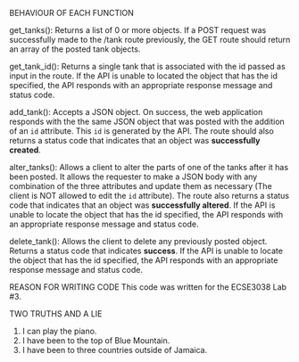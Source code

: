 BEHAVIOUR OF EACH FUNCTION

  get_tanks(): Returns a list of 0 or more objects. If a POST request was successfully made to the /tank route previously, the GET route should return an array of the posted tank objects.
  
  get_tank_id(): Returns a single tank that is associated with the id passed as input in the route. If the API is unable to located the object that has the id specified, the API responds with an appropriate response message and status code.
  
  add_tank(): Accepts a JSON object. On success, the web application responds with the the same JSON object that was posted with the addition of an `id` attribute. This `id` is generated by the API. The route should also returns a status code that indicates that an object was **successfully created**.
  
  alter_tanks(): Allows a client to alter the parts of one of the tanks after it has been posted. It allows the requester to make a JSON body with any combination of the three attributes and update them as necessary (The client is NOT allowed to edit the `id` attribute). The route also returns a status code that indicates that an object was **successfully altered**. If the API is unable to locate the  object that has the id specified, the API responds with an appropriate response message and status code.
  
  delete_tank(): Allows the client to delete any previously posted object. Returns a status code that indicates **success**. If the API is unable to locate the object that has the id specified, the API responds with an appropriate response message and status code.
  

REASON FOR WRITING CODE
  This code was written for the ECSE3038 Lab #3.
  

TWO TRUTHS AND A LIE
  1. I can play the piano.
  2. I have been to the top of Blue Mountain.
  3. I have been to three countries outside of Jamaica.

